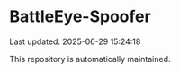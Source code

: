 # BattleEye-Spoofer

Last updated: 2025-06-29 15:24:18

This repository is automatically maintained.
